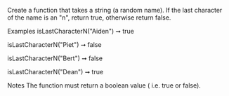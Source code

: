 Create a function that takes a string (a random name). If the last character of the name is an "n", return true, otherwise return false.

Examples
isLastCharacterN("Aiden") ➞ true

isLastCharacterN("Piet") ➞ false

isLastCharacterN("Bert") ➞ false

isLastCharacterN("Dean") ➞ true

Notes
The function must return a boolean value ( i.e. true or false).